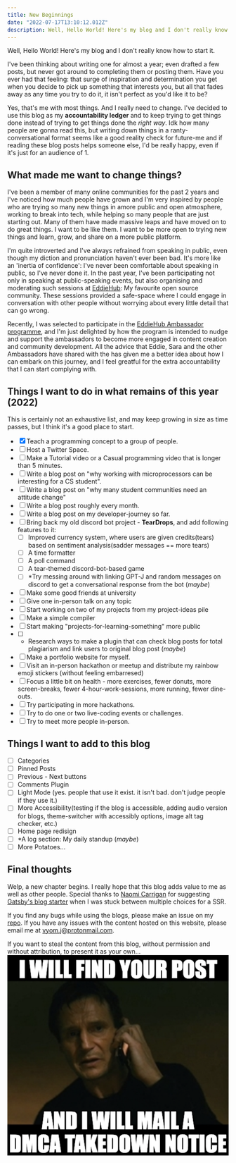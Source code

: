 ```yaml
---
title: New Beginnings
date: "2022-07-17T13:10:12.012Z"
description: Well, Hello World! Here's my blog and I don't really know how to start.
---
```


Well, Hello World! Here's my blog and I don't really know how to start it.

I've been thinking about writing one for almost a year; even drafted a few posts, but never got around to completing them or posting them.
Have you ever had that feeling: that surge of inspiration and determination you get when you decide to pick up something that interests you, but all that fades away as any time you try to do it, it isn't perfect as you'd like it to be?

Yes, that's me with most things. And I really need to change. I've decided to use this blog as my **accountability ledger** and to keep trying to get things done instead of trying to get things done the _right way_. Idk how many people are gonna read this, but writing down things in a ranty-conversational format seems like a good reality check for future-me and if reading these blog posts helps someone else, I'd be really happy, even if it's just for an audience of 1.

## What made me want to change things?

I've been a member of many online communities for the past 2 years and I've noticed how much people have grown and I'm very inspired by people who are trying so many new things in amore public and open atmosphere, working to break into tech, while helping so many people that are just starting out. Many of them have made massive leaps and have moved on to do great things. I want to be like them. I want to be more open to trying new things and learn, grow, and share on a more public platform.

I'm quite introverted and I've always refrained from speaking in public, even though my diction and pronunciation haven't ever been bad. It's more like an 'inertia of confidence': I've never been comfortable about speaking in public, so I've never done it. In the past year, I've been participating not only in speaking at public-speaking events, but also organising and moderating such sessions at [EddieHub](https://www.eddiehub.org/): My favourite open source community. These sessions provided a safe-space where I could engage in conversation with other people without worrying about every little detail that can go wrong.

Recently, I was selected to participate in the [EddieHub Ambassador programme](https://www.eddiehub.org/ambassador-program), and I'm just delighted by how the program is intended to nudge and support the ambassadors to become more engaged in content creation and community development. All the advice that Eddie, Sara and the other Ambassadors have shared with the has given me a better idea about how I can embark on this journey, and I feel greatful for the extra accountability that I can start complying with.

## Things I want to do in what remains of this year (2022)

This is certainly not an exhaustive list, and may keep growing in size as time passes, but I think it's a good place to start.

- [x] Teach a programming concept to a group of people.
- [ ] Host a Twitter Space.
- [ ] Make a Tutorial video or a Casual programming video that is longer than 5 minutes.
- [ ] Write a blog post on "why working with microprocessors can be interesting for a CS student".
- [ ] Write a blog post on "why many student communities need an attitude change"
- [ ] Write a blog post roughly every month.
- [ ] Write a blog post on my developer-journey so far.
- [ ] Bring back my old discord bot project - **TearDrops**, and add following features to it:
  - [ ] Improved currency system, where users are given credits(tears) based on sentiment analysis(sadder messages == more tears)
  - [ ] A time formatter
  - [ ] A poll command
  - [ ] A tear-themed discord-bot-based game
  - [ ] *Try messing around with linking GPT-J and random messages on discord to get a conversational response from the bot (_maybe_)
- [ ] Make some good friends at university
- [ ] Give one in-person talk on any topic
- [ ] Start working on two of my projects from my project-ideas pile
- [ ] Make a simple compiler
- [ ] Start making "projects-for-learning-something" more public
- [ ] * Research ways to make a plugin that can check blog posts for total plagiarism and link users to original blog post (_maybe_)
- [ ] Make a portfolio website for myself.
- [ ] Visit an in-person hackathon or meetup and distribute my rainbow emoji stickers (without feeling embarresed)
- [ ] Focus a little bit on health - more exercises, fewer donuts, more screen-breaks, fewer 4-hour-work-sessions, more running, fewer dine-outs.
- [ ] Try participating in more hackathons.
- [ ] Try to do one or two live-coding events or challenges.
- [ ] Try to meet more people in-person.

## Things I want to add to this blog

- [ ] Categories
- [ ] Pinned Posts
- [ ] Previous - Next buttons
- [ ] Comments Plugin
- [ ] Light Mode (yes. people that use it exist. it isn't bad. don't judge people if they use it.)
- [ ] More Accessibility(testing if the blog is accessible, adding audio version for blogs, theme-switcher with accessibly options, image alt tag checker, etc.)
- [ ] Home page redisign
- [ ] *A log section: My daily standup (_maybe_)
- [ ] More Potatoes...

## Final thoughts

Welp, a new chapter begins. I really hope that this blog adds value to me as well as other people. Special thanks to [Naomi Carrigan](https://www.naomi.lgbt/) for suggesting [Gatsby's blog starter](https://www.gatsbyjs.com/starters/gatsbyjs/gatsby-starter-blog/) when I was stuck between multiple choices for a SSR.

If you find any bugs while using the blogs, please make an issue on my [repo](https://github.com/Vyvy-vi/blog). If you have any issues with the content hosted on this website, please email me at [vyom.j@protonmail.com](mailto:vyom.j@protonmail.com).

If you want to steal the content from this blog, without permission and without attribution, to present it as your own...
![Liam Neeson from Taken saying I will find your post and I will mail a DMCA Takedown Notice](./i-will-find-you-and-dmca-you.png)
